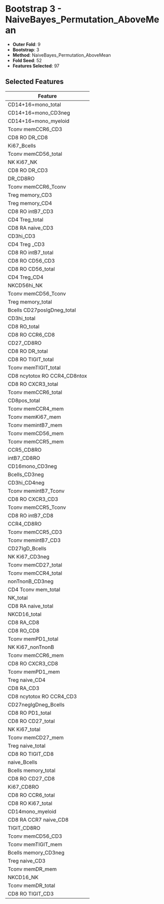 # Bootstrap 3 - NaiveBayes_Permutation_AboveMean

- **Outer Fold**: 9
- **Bootstrap**: 3
- **Method**: NaiveBayes_Permutation_AboveMean
- **Fold Seed**: 52
- **Features Selected**: 97

## Selected Features

| Feature |
|---------|
| CD14+16+mono_total |
| CD14+16+mono_CD3neg |
| CD14+16+mono_myeloid |
| Tconv memCCR6_CD3 |
| CD8 RO DR_CD8 |
| Ki67_Bcells |
| Tconv memCD56_total |
| NK Ki67_NK |
| CD8 RO DR_CD3 |
| DR_CD8RO |
| Tconv memCCR6_Tconv |
| Treg memory_CD3 |
| Treg memory_CD4 |
| CD8 RO intB7_CD3 |
| CD4 Treg_total |
| CD8 RA naive_CD3 |
| CD3hi_CD3 |
| CD4 Treg _CD3 |
| CD8 RO intB7_total |
| CD8 RO CD56_CD3 |
| CD8 RO CD56_total |
| CD4 Treg_CD4 |
| NKCD56hi_NK |
| Tconv memCD56_Tconv |
| Treg memory_total |
| Bcells CD27posIgDneg_total |
| CD3hi_total |
| CD8 RO_total |
| CD8 RO CCR6_CD8 |
| CD27_CD8RO |
| CD8 RO DR_total |
| CD8 RO TIGIT_total |
| Tconv memTIGIT_total |
| CD8 ncytotox RO CCR4_CD8ntox |
| CD8 RO CXCR3_total |
| Tconv memCCR6_total |
| CD8pos_total |
| Tconv memCCR4_mem |
| Tconv memKi67_mem |
| Tconv memintB7_mem |
| Tconv memCD56_mem |
| Tconv memCCR5_mem |
| CCR5_CD8RO |
| intB7_CD8RO |
| CD16mono_CD3neg |
| Bcells_CD3neg |
| CD3hi_CD4neg |
| Tconv memintB7_Tconv |
| CD8 RO CXCR3_CD3 |
| Tconv memCCR5_Tconv |
| CD8 RO intB7_CD8 |
| CCR4_CD8RO |
| Tconv memCCR5_CD3 |
| Tconv memintB7_CD3 |
| CD27IgD_Bcells |
| NK Ki67_CD3neg |
| Tconv memCD27_total |
| Tconv memCCR4_total |
| nonTnonB_CD3neg |
| CD4 Tconv mem_total |
| NK_total |
| CD8 RA naive_total |
| NKCD16_total |
| CD8 RA_CD8 |
| CD8 RO_CD8 |
| Tconv memPD1_total |
| NK Ki67_nonTnonB |
| Tconv memCCR6_mem |
| CD8 RO CXCR3_CD8 |
| Tconv memPD1_mem |
| Treg naive_CD4 |
| CD8 RA_CD3 |
| CD8 ncytotox RO CCR4_CD3 |
| CD27negIgDneg_Bcells |
| CD8 RO PD1_total |
| CD8 RO CD27_total |
| NK Ki67_total |
| Tconv memCD27_mem |
| Treg naive_total |
| CD8 RO TIGIT_CD8 |
| naive_Bcells |
| Bcells memory_total |
| CD8 RO CD27_CD8 |
| Ki67_CD8RO |
| CD8 RO CCR6_total |
| CD8 RO Ki67_total |
| CD14mono_myeloid |
| CD8 RA CCR7 naive_CD8 |
| TIGIT_CD8RO |
| Tconv memCD56_CD3 |
| Tconv memTIGIT_mem |
| Bcells memory_CD3neg |
| Treg naive_CD3 |
| Tconv memDR_mem |
| NKCD16_NK |
| Tconv memDR_total |
| CD8 RO TIGIT_CD3 |
